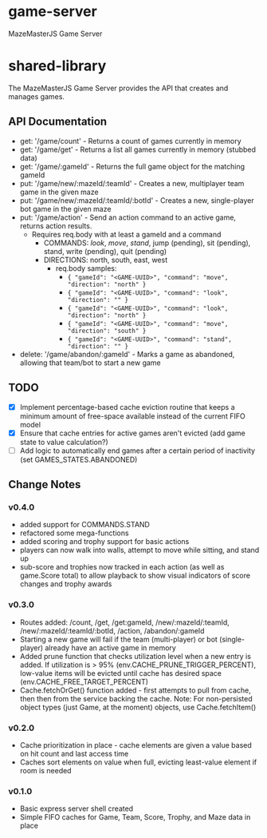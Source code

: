 # game-server

MazeMasterJS Game Server

# shared-library

The MazeMasterJS Game Server provides the API that creates and manages games.

## API Documentation

- get: '/game/count' - Returns a count of games currently in memory
- get: '/game/get' - Returns a list all games currently in memory (stubbed data)
- get: '/game/:gameId' - Returns the full game object for the matching gameId
- put: '/game/new/:mazeId/:teamId' - Creates a new, multiplayer team game in the given maze
- put: '/game/new/:mazeId/:teamId/:botId' - Creates a new, single-player bot game in the given maze
- put: '/game/action' - Send an action command to an active game, returns action results.
  - Requires req.body with at least a gameId and a command
    - COMMANDS: _look_, _move_, _stand_, jump (pending), sit (pending), stand, write (pending), quit (pending)
    - DIRECTIONS: north, south, east, west
      - req.body samples:
        - `{ "gameId": "<GAME-UUID>", "command": "move", "direction": "north" }`
        - `{ "gameId": "<GAME-UUID>", "command": "look", "direction": "" }`
        - `{ "gameId": "<GAME-UUID>", "command": "look", "direction": "north" }`
        - `{ "gameId": "<GAME-UUID>", "command": "move", "direction": "south" }`
        - `{ "gameId": "<GAME-UUID>", "command": "stand", "direction": "" }`
- delete: '/game/abandon/:gameId' - Marks a game as abandoned, allowing that team/bot to start a new game

## TODO

- [x] Implement percentage-based cache eviction routine that keeps a minimum amount of free-space available instead of the current FIFO model
- [x] Ensure that cache entries for active games aren't evicted (add game state to value calculation?)
- [ ] Add logic to automatically end games after a certain period of inactivity (set GAMES_STATES.ABANDONED)

## Change Notes

### v0.4.0

- added support for COMMANDS.STAND
- refactored some mega-functions
- added scoring and trophy support for basic actions
- players can now walk into walls, attempt to move while sitting, and stand up
- sub-score and trophies now tracked in each action (as well as game.Score total) to allow playback to show visual indicators of score changes and trophy awards

### v0.3.0

- Routes added: /count, /get, /get:gameId, /new/:mazeId/:teamId, /new/:mazeId/:teamId/:botId, /action, /abandon/:gameId
- Starting a new game will fail if the team (multi-player) or bot (single-player) already have an active game in memory
- Added prune function that checks utilization level when a new entry is added. If utilization is > 95% (env.CACHE_PRUNE_TRIGGER_PERCENT), low-value items will be evicted until cache has desired space (env.CACHE_FREE_TARGET_PERCENT)
- Cache.fetchOrGet() function added - first attempts to pull from cache, then then from the service backing the cache. Note: For non-persisted object types (just Game, at the moment) objects, use Cache.fetchItem()

### v0.2.0

- Cache prioritization in place - cache elements are given a value based on hit count and last access time
- Caches sort elements on value when full, evicting least-value element if room is needed

### v0.1.0

- Basic express server shell created
- Simple FIFO caches for Game, Team, Score, Trophy, and Maze data in place
